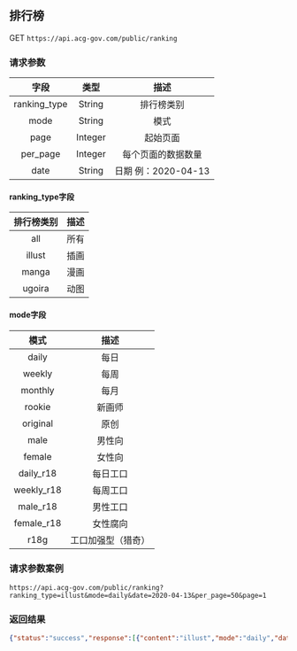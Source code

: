 ## 排行榜

GET `https://api.acg-gov.com/public/ranking`

### 请求参数
| 字段  | 类型  | 描述  |
| :------------: | :------------: | :------------: |
| ranking_type  | String  | 排行榜类别  |
| mode  |  String |  模式 |
| page  |  Integer | 起始页面  |
| per_page  | Integer  | 每个页面的数据数量  |
| date  | String  | 日期 例：2020-04-13  |

#### ranking_type字段
| 排行榜类别  | 描述  |
| :------------: | :------------: |
|  all | 所有  |
| illust  |  插画 |
| manga  |  漫画 |
| ugoira  | 动图  |

#### mode字段
|  模式 | 描述  |
| :------------: | :------------: |
| daily  | 每日  |
| weekly  | 每周  |
| monthly  | 每月  |
|  rookie |  新画师 |
| original  | 原创  |
| male  |  男性向 |
| female  |  女性向 |
|  daily_r18 | 每日工口  |
| weekly_r18  |  每周工口 |
| male_r18  | 男性工口  |
| female_r18 |  女性腐向 |
| r18g  | 工口加强型（猎奇）  |

### 请求参数案例
`https://api.acg-gov.com/public/ranking?ranking_type=illust&mode=daily&date=2020-04-13&per_page=50&page=1`

### 返回结果
```json
{"status":"success","response":[{"content":"illust","mode":"daily","date":"2020-04-13","works":[{"rank":1,"previous_rank":2,"work":{"id":80723464,"title":"鬼","caption":null,"tags":["鬼滅の刃","竈門炭治郎","鬼の王","ネタバレ","鬼化炭治郎","鬼滅の刃20000users入り"],"tools":null,"image_urls":{"px_128x128":"https://i.pximg.net/c/128x128/img-master/img/2020/04/14/23/04/20/80723464_p0_square1200.jpg","px_480mw":"https://i.pximg.net/c/480x960/img-master/img/2020/04/14/23/04/20/80723464_p0_master1200.jpg","large":"https://i.pximg.net/img-original/img/2020/04/14/23/04/20/80723464_p0.jpg"},"width":716,"height":1062,"stats":{"scored_count":5293,"score":52930,"views_count":79628,"favorited_count":{"public":null,"private":null},"commented_count":null},"publicity":0,"age_limit":"all-age","created_time":"2020-04-12 00:13:00","reuploaded_time":"2020-04-14 23:04:20","user":{"id":24218478,"account":"wan_ke","name":"￦ANKE","is_following":null,"is_follower":null,"is_friend":null,"is_premium":null,"profile_image_urls":{"px_170x170":"https://i.pximg.net/user-profile/img/2019/10/22/04/04/45/16445257_404ce224320f5dac49b6715fafd3824d_170.jpg","px_50x50":"https://i.pximg.net/user-profile/img/2019/10/22/04/04/45/16445257_404ce224320f5dac49b6715fafd3824d_50.jpg"},"stats":null,"profile":null},"is_manga":null,"is_liked":null,"favorite_id":null,"page_count":2,"book_style":"none","type":"illustration","metadata":null,"content_type":null,"sanity_level":"white"}}]}],"count":1,"pagination":{"previous":null,"next":2,"current":1,"per_page":1,"total":500,"pages":500}}
```
